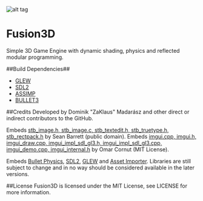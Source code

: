 ![alt tag](http://i.imgur.com/y7jhAYZ.png)

Fusion3D
==

Simple 3D Game Engine with dynamic shading, physics and reflected modular programming.

##Build Dependencies##
- [GLEW](http://glew.sourceforge.net/)
- [SDL2](http://www.libsdl.org/)
- [ASSIMP](http://assimp.sourceforge.net/)
- [BULLET3](http://bulletphysics.org/)

##Credits
Developed by Dominik "ZaKlaus" Madarász and other direct or indirect contributors to the GitHub.

Embeds [stb_image.h, stb_image.c, stb_textedit.h, stb_truetype.h, stb_rectpack.h](https://github.com/nothings/stb/) by Sean Barrett (public domain).
Embeds [imgui.cpp, imgui.h, imgui_draw.cpp, imgui_impl_sdl_gl3.h, imgui_impl_sdl_gl3.cpp, imgui_demo.cpp, imgui_internal.h](https://github.com/ocornut/imgui/blob/master/README.md) by Omar Cornut (MIT License).

Embeds [Bullet Physics](http://bulletphysics.org/), [SDL2](http://www.libsdl.org/), [GLEW](http://glew.sourceforge.net/) and [Asset Importer](http://assimp.sourceforge.net/).
Libraries are still subject to change and in no way should be considered available in the later versions.

##License
Fusion3D is licensed under the MIT License, see LICENSE for more information.